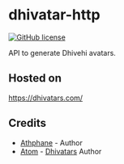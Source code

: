 # dhivatar-http
[![GitHub license](https://img.shields.io/github/license/baivaru/dhivatar-http?style=flat-square)](https://github.com/baivaru/dhivatar-http/blob/master/LICENSE)

API to generate Dhivehi avatars.

## Hosted on 
https://dhivatars.com/

## Credits
* [Athphane](https://github.com/athphane) - Author
* [Atom](https://github.com/phoenixatom) - [Dhivatars](https://github.com/phoenixatom/dhivatars) Author
